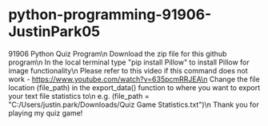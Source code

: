 # python-programming-91906-JustinPark05
91906 Python Quiz Program\n
Download the zip file for this github program\n
In the local terminal type "pip install Pillow" to install Pillow for image functionality\n
Please refer to this video if this command does not work - https://www.youtube.com/watch?v=635pcmRRJEA\n
Change the file location (file_path) in the export_data() function to where you want to export your text file statistics to\n
e.g. (file_path = "C:/Users/justin.park/Downloads/Quiz Game Statistics.txt")\n
Thank you for playing my quiz game!
